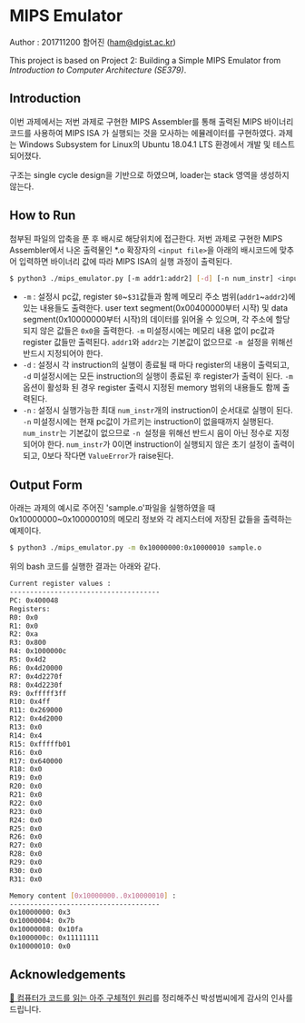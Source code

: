 # MIPS Emulator

Author : 201711200 함어진 ([ham@dgist.ac.kr](mailto:ham@dgist.ac.kr))

This project is based on Project 2: Building a Simple MIPS Emulator from *Introduction to Computer Architecture (SE379)*.



## Introduction

이번 과제에서는 저번 과제로 구현한 MIPS Assembler를 통해 출력된 MIPS 바이너리 코드를 사용하여 MIPS ISA 가 실행되는 것을 모사하는 에뮬레이터를 구현하였다. 과제는 Windows Subsystem for Linux의 Ubuntu 18.04.1 LTS 환경에서 개발 및 테스트 되어졌다.

구조는 single cycle design을 기반으로 하였으며, loader는 stack 영역을 생성하지 않는다.



## How to Run

첨부된 파일의 압축을 푼 후 배시로 해당위치에 접근한다. 저번 과제로 구현한 MIPS Assembler에서 나온 출력물인 *.o 확장자의 `<input file>`을 아래의 배시코드에 맞추어 입력하면 바이너리 값에 따라 MIPS ISA의 실행 과정이 출력된다.

```bash
$ python3 ./mips_emulator.py [-m addr1:addr2] [-d] [-n num_instr] <input file>
```

- `-m` : 설정시 pc값, register `$0`\~`$31`값들과 함께 메모리 주소 범위(`addr1`\~`addr2`)에 있는 내용들도 출력한다. user text segment(0x00400000부터 시작) 및 data segment(0x10000000부터 시작)의 데이터를 읽어올 수 있으며, 각 주소에 할당 되지 않은 값들은 `0x0`을 출력한다. `-m` 미설정시에는 메모리 내용 없이 pc값과 register 값들만 출력된다. `addr1`와 `addr2`는 기본값이 없으므로 `-m `설정을 위해선 반드시 지정되어야 한다.
- `-d` : 설정시 각 instruction의 실행이 종료될 때 마다 register의 내용이 출력되고,  `-d` 미설정시에는 모든 instruction의 실행이 종료된 후 register가 출력이 된다. `-m` 옵션이 활성화 된 경우 register 출력시 지정된 memory 범위의 내용들도 함께 출력된다.
- `-n` : 설정시 실행가능한 최대 `num_instr`개의 instruction이 순서대로 실행이 된다. `-n` 미설정시에는 현재 pc값이 가르키는 instruction이 없을때까지 실행된다. `num_instr`는 기본값이 없으므로 `-n `설정을 위해선 반드시 음이 아닌 정수로 지정되어야 한다. `num_instr`가 0이면 instruction이 실행되지 않은 초기 설정이 출력이 되고, 0보다 작다면 `ValueError`가 raise된다.



## Output Form

아래는 과제의 예시로 주어진 'sample.o'파일을 실행하였을 때 0x10000000~0x10000010의 메모리 정보와 각 레지스터에 저장된 값들을 출력하는 예제이다.

```bash
$ python3 ./mips_emulator.py -m 0x10000000:0x10000010 sample.o
```

위의 bash 코드를 실행한 결과는 아래와 같다.

```bash
Current register values :
-------------------------------------
PC: 0x400048
Registers:
R0: 0x0
R1: 0x0
R2: 0xa
R3: 0x800
R4: 0x1000000c
R5: 0x4d2
R6: 0x4d20000
R7: 0x4d2270f
R8: 0x4d2230f
R9: 0xfffff3ff
R10: 0x4ff
R11: 0x269000
R12: 0x4d2000
R13: 0x0
R14: 0x4
R15: 0xfffffb01
R16: 0x0
R17: 0x640000
R18: 0x0
R19: 0x0
R20: 0x0
R21: 0x0
R22: 0x0
R23: 0x0
R24: 0x0
R25: 0x0
R26: 0x0
R27: 0x0
R28: 0x0
R29: 0x0
R30: 0x0
R31: 0x0

Memory content [0x10000000..0x10000010] :
-------------------------------------
0x10000000: 0x3
0x10000004: 0x7b
0x10000008: 0x10fa
0x1000000c: 0x11111111
0x10000010: 0x0


```


## Acknowledgements

[🤖 컴퓨터가 코드를 읽는 아주 구체적인 원리](https://parksb.github.io/article/25.html)를 정리해주신 박성범씨에게 감사의 인사를 드립니다.
